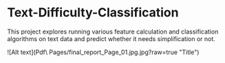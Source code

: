 # Text-Difficulty-Classification

This project explores running various feature calculation and classification algorithms on text data and predict whether it needs simplification or not.

![Alt text](Pdf\ Pages/final_report_Page_01.jpg.jpg?raw=true "Title")
